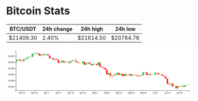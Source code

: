 # Bitcoin Stats

BTC/USDT|24h change|24h high|24h low|
|---|---|---|---|
|$21409.30|2.40%|$21614.50|$20784.76|

<img src="./chart.svg">
